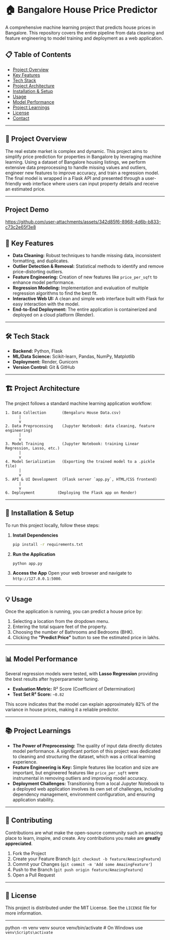 # 🏠 Bangalore House Price Predictor

[](https://opensource.org/licenses/MIT)
[](https://www.python.org/)
[](https://flask.palletsprojects.com/)
[](https://scikit-learn.org/)

A comprehensive machine learning project that predicts house prices in Bangalore. This repository covers the entire pipeline from data cleaning and feature engineering to model training and deployment as a web application.



## 📋 Table of Contents

  - [Project Overview](https://www.google.com/search?q=%23-project-overview)
  - [Key Features](https://www.google.com/search?q=%23-key-features)
  - [Tech Stack](https://www.google.com/search?q=%23-tech-stack)
  - [Project Architecture](https://www.google.com/search?q=%23-project-architecture)
  - [Installation & Setup](https://www.google.com/search?q=%23-installation--setup)
  - [Usage](https://www.google.com/search?q=%23-usage)
  - [Model Performance](https://www.google.com/search?q=%23-model-performance)
  - [Project Learnings](https://www.google.com/search?q=%23-project-learnings)
  - [License](https://www.google.com/search?q=%23-license)
  - [Contact](https://www.google.com/search?q=%23-contact)

-----

## 📖 Project Overview

The real estate market is complex and dynamic. This project aims to simplify price prediction for properties in Bangalore by leveraging machine learning. Using a dataset of Bangalore housing listings, we perform extensive data preprocessing to handle missing values and outliers, engineer new features to improve accuracy, and train a regression model. The final model is wrapped in a Flask API and presented through a user-friendly web interface where users can input property details and receive an estimated price.

-----
## Project Demo

https://github.com/user-attachments/assets/342d85f6-8968-4d6b-b833-c73c2e65f3e8



## 🔑 Key Features

  - **Data Cleaning:** Robust techniques to handle missing data, inconsistent formatting, and duplicates.
  - **Outlier Detection & Removal:** Statistical methods to identify and remove price-distorting outliers.
  - **Feature Engineering:** Creation of new features like `price_per_sqft` to enhance model performance.
  - **Regression Modeling:** Implementation and evaluation of multiple regression algorithms to find the best fit.
  - **Interactive Web UI:** A clean and simple web interface built with Flask for easy interaction with the model.
  - **End-to-End Deployment:** The entire application is containerized and deployed on a cloud platform (Render).

-----

## 🛠️ Tech Stack

  - **Backend:** Python, Flask
  - **ML/Data Science:** Scikit-learn, Pandas, NumPy, Matplotlib
  - **Deployment:** Render, Gunicorn
  - **Version Control:** Git & GitHub

-----

## 🏗️ Project Architecture

The project follows a standard machine learning application workflow:

```
1. Data Collection       (Bengaluru House Data.csv)
      |
      v
2. Data Preprocessing    (Jupyter Notebook: data cleaning, feature engineering)
      |
      v
3. Model Training        (Jupyter Notebook: training Linear Regression, Lasso, etc.)
      |
      v
4. Model Serialization   (Exporting the trained model to a .pickle file)
      |
      v
5. API & UI Development  (Flask server `app.py`, HTML/CSS frontend)
      |
      v
6. Deployment          (Deploying the Flask app on Render)
```

-----

## 🚀 Installation & Setup

To run this project locally, follow these steps:

1.  **Install Dependencies**

    ```bash
    pip install -r requirements.txt
    ```

2.  **Run the Application**

    ```bash
    python app.py
    ```

3.  **Access the App**
    Open your web browser and navigate to `http://127.0.0.1:5000`.

-----

## 💡 Usage

Once the application is running, you can predict a house price by:

1.  Selecting a location from the dropdown menu.
2.  Entering the total square feet of the property.
3.  Choosing the number of Bathrooms and Bedrooms (BHK).
4.  Clicking the **"Predict Price"** button to see the estimated price in lakhs.

-----

## 📊 Model Performance

Several regression models were tested, with **Lasso Regression** providing the best results after hyperparameter tuning.

  - **Evaluation Metric:** R² Score (Coefficient of Determination)
  - **Test Set R² Score:** `~0.82`

This score indicates that the model can explain approximately 82% of the variance in house prices, making it a reliable predictor.

-----

## 📚 Project Learnings

  - **The Power of Preprocessing:** The quality of input data directly dictates model performance. A significant portion of this project was dedicated to cleaning and structuring the dataset, which was a critical learning experience.
  - **Feature Engineering is Key:** Simple features like location and size are important, but engineered features like `price_per_sqft` were instrumental in removing outliers and improving model accuracy.
  - **Deployment Challenges:** Transitioning from a local Jupyter Notebook to a deployed web application involves its own set of challenges, including dependency management, environment configuration, and ensuring application stability.

-----

## 🤝 Contributing

Contributions are what make the open-source community such an amazing place to learn, inspire, and create. Any contributions you make are **greatly appreciated**.

1.  Fork the Project
2.  Create your Feature Branch (`git checkout -b feature/AmazingFeature`)
3.  Commit your Changes (`git commit -m 'Add some AmazingFeature'`)
4.  Push to the Branch (`git push origin feature/AmazingFeature`)
5.  Open a Pull Request

-----

## 📝 License

This project is distributed under the MIT License. See the `LICENSE` file for more information.

-----

python -m venv venv
source venv/bin/activate  # On Windows use `venv\Scripts\activate`
